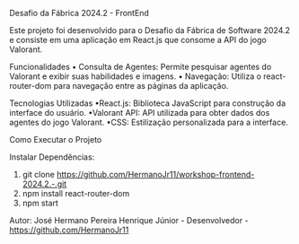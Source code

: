 Desafio da Fábrica 2024.2 - FrontEnd

Este projeto foi desenvolvido para o Desafio da Fábrica de Software 2024.2 e consiste em uma aplicação em React.js que consome a API do jogo Valorant.

Funcionalidades
• Consulta de Agentes: Permite pesquisar agentes do Valorant e exibir suas habilidades e imagens.
• Navegação: Utiliza o react-router-dom para navegação entre as páginas da aplicação.

Tecnologias Utilizadas
•React.js: Biblioteca JavaScript para construção da interface do usuário.
•Valorant API: API utilizada para obter dados dos agentes do jogo Valorant.
•CSS: Estilização personalizada para a interface.

Como Executar o Projeto

Instalar Dependências:
1. git clone https://github.com/HermanoJr11/workshop-frontend-2024.2.-.git
2. npm install react-router-dom
3. npm start

Autor: José Hermano Pereira Henrique Júnior - Desenvolvedor - https://github.com/HermanoJr11


